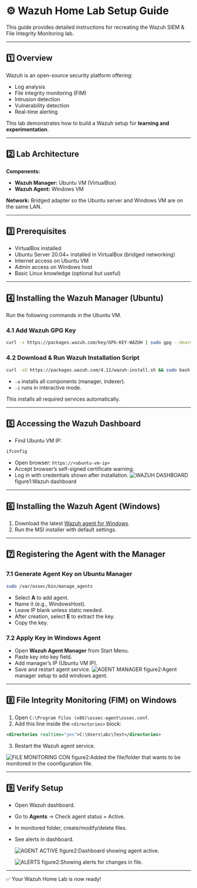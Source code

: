 # ⚙️ Wazuh Home Lab Setup Guide

This guide provides detailed instructions for recreating the Wazuh SIEM & File Integrity Monitoring lab.

---

## 1️⃣ Overview
Wazuh is an open-source security platform offering:
- Log analysis
- File integrity monitoring (FIM)
- Intrusion detection
- Vulnerability detection
- Real-time alerting

This lab demonstrates how to build a Wazuh setup for **learning and experimentation**.

---

## 2️⃣ Lab Architecture
**Components:**
- **Wazuh Manager:** Ubuntu VM (VirtualBox)
- **Wazuh Agent:** Windows VM

**Network:** Bridged adapter so the Ubuntu server and Windows VM are on the same LAN.

---

## 3️⃣ Prerequisites
- VirtualBox installed  
- Ubuntu Server 20.04+ installed in VirtualBox (bridged networking)  
- Internet access on Ubuntu VM  
- Admin access on Windows host  
- Basic Linux knowledge (optional but useful)  

---

## 4️⃣ Installing the Wazuh Manager (Ubuntu)
Run the following commands in the Ubuntu VM.

### 4.1 Add Wazuh GPG Key
```bash
curl -s https://packages.wazuh.com/key/GPG-KEY-WAZUH | sudo gpg --dearmor -o /usr/share/keyrings/wazuh-archive-keyring.gpg
```

### 4.2 Download & Run Wazuh Installation Script
```bash
curl -sO https://packages.wazuh.com/4.12/wazuh-install.sh && sudo bash ./wazuh-install.sh -a -i
```
- `-a` installs all components (manager, indexer).  
- `-i` runs in interactive mode.

This installs all required services automatically.

---

## 5️⃣ Accessing the Wazuh Dashboard
- Find Ubuntu VM IP:
```bash
ifconfig
```
- Open browser: `https://<ubuntu-vm-ip>`  
- Accept browser’s self-signed certificate warning.  
- Log in with credentials shown after installation.
 ![WAZUH DASHBOARD](screenshots/wazuh_dashboard1.jpg) figure1:Wazuh dashboard 


---

## 6️⃣ Installing the Wazuh Agent (Windows)
1. Download the latest [Wazuh agent for Windows](https://documentation.wazuh.com/current/installation-guide/wazuh-agent/wazuh-agent-package-windows.html).  
2. Run the MSI installer with default settings.

---

## 7️⃣ Registering the Agent with the Manager

### 7.1 Generate Agent Key on Ubuntu Manager
```bash
sudo /var/ossec/bin/manage_agents
```
- Select **A** to add agent.  
- Name it (e.g., WindowsHost).  
- Leave IP blank unless static needed.  
- After creation, select **E** to extract the key.  
- Copy the key.

### 7.2 Apply Key in Windows Agent
- Open **Wazuh Agent Manager** from Start Menu.  
- Paste key into key field.  
- Add manager’s IP (Ubuntu VM IP).  
- Save and restart agent service.
  ![AGENT MANAGER](screenshots/wazuh_agent_manager.jpg) figure2:Agent manager setup to add windows agent.

---

## 8️⃣ File Integrity Monitoring (FIM) on Windows
1. Open `C:\Program Files (x86)\ossec-agent\ossec.conf`.  
2. Add this line inside the `<directories>` block:
```xml
<directories realtime="yes">C:\Users\abc\Test</directories>
```
3. Restart the Wazuh agent service.

![FILE MONITORING CON](screenshots/configuration_file_integrity.jpg) 
figure2:Added the file/folder that wants to be monitored in the coonfiguration file.

---

## 9️⃣ Verify Setup
- Open Wazuh dashboard.  
- Go to **Agents** → Check agent status = Active.  
- In monitored folder, create/modify/delete files.  
- See alerts in dashboard.

  ![AGENT ACTIVE](screenshots/Agent_added.jpg)
   figure2:Dashboard showing agent active.

  ![ALERTS](screenshots/alerts.jpg)
  figure2:Showing alerts for changes in file.

---

✅ Your Wazuh Home Lab is now ready!
